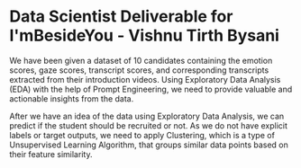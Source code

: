 # Data Scientist Deliverable for I'mBesideYou - Vishnu Tirth Bysani

We have been given a dataset of 10 candidates containing the emotion scores, gaze scores, transcript scores, and corresponding transcripts extracted from their introduction videos. Using Exploratory Data Analysis (EDA) with the help of Prompt Engineering, we need to provide valuable and actionable insights from the data.

After we have an idea of the data using Exploratory Data Analysis, we can predict if the student should be recruited or not. As we do not have explicit labels or target outputs, we need to apply Clustering, which is a type of Unsupervised Learning Algorithm, that groups similar data points based on their feature similarity. 
